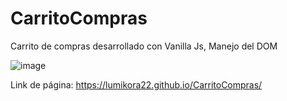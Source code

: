 # CarritoCompras
Carrito de compras desarrollado con Vanilla Js, Manejo del DOM 

![image](https://user-images.githubusercontent.com/85906040/173465906-0e43e953-a5e1-483c-9fd3-d45f9b651671.png)

Link de página: https://lumikora22.github.io/CarritoCompras/
